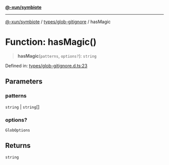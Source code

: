 [**@-xun/symbiote**](../../../README.md)

***

[@-xun/symbiote](../../../README.md) / [types/glob-gitignore](../README.md) / hasMagic

# Function: hasMagic()

> **hasMagic**(`patterns`, `options?`): `string`

Defined in: [types/glob-gitignore.d.ts:23](https://github.com/Xunnamius/symbiote/blob/ff83c030b043e6b14171cac5526d31c5c826c51f/types/glob-gitignore.d.ts#L23)

## Parameters

### patterns

`string` | `string`[]

### options?

`GlobOptions`

## Returns

`string`
